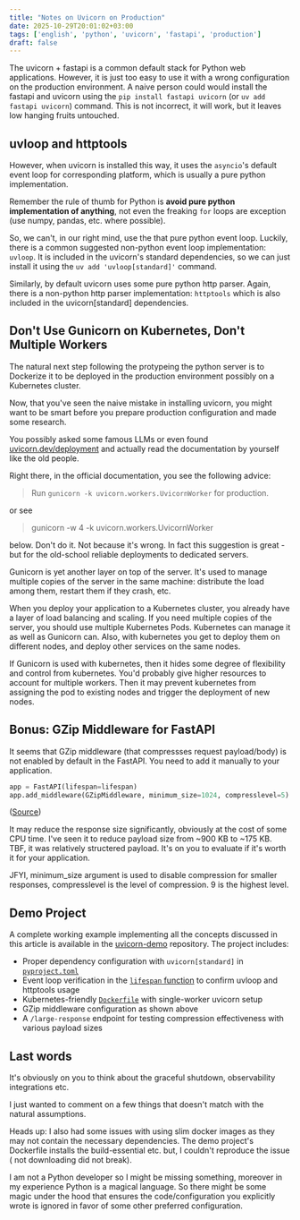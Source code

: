 ```yaml
---
title: "Notes on Uvicorn on Production"
date: 2025-10-29T20:01:02+03:00
tags: ['english', 'python', 'uvicorn', 'fastapi', 'production']
draft: false
---
```


The uvicorn + fastapi is a common default stack for Python web applications.
However, it is just too easy to use it with a wrong configuration on the production environment.
A naive person could would install the fastapi and uvicorn using the `pip install fastapi uvicorn` (or `uv add fastapi uvicorn`) command.
This is not incorrect, it will work, but it leaves low hanging fruits untouched.

## uvloop and httptools
However, when uvicorn is installed this way, it uses the `asyncio`'s default event loop for corresponding platform, which is usually a pure python implementation.

Remember the rule of thumb for Python is **avoid pure python implementation of anything**,
not even the freaking `for` loops are exception (use numpy, pandas, etc. where possible).

So, we can't, in our right mind, use the that pure python event loop.
Luckily, there is a common suggested non-python event loop implementation: `uvloop`.
It is included in the uvicorn's standard dependencies, so we can just install it using the `uv add 'uvloop[standard]'` command.

Similarly, by default uvicorn uses some pure python http parser. Again, there is a non-python http parser implementation: `httptools` which is also included in the uvicorn[standard] dependencies.

## Don't Use Gunicorn on Kubernetes, Don't Multiple Workers
The natural next step following the protypeing the python server is to Dockerize it to be deployed in the production environment possibly on a Kubernetes cluster.

Now, that you've seen the naive mistake in installing uvicorn, you might want to be smart before you prepare production configuration and made some research.

You possibly asked some famous LLMs or even found [uvicorn.dev/deployment](https://uvicorn.dev/deployment/) and actually read the documentation by yourself like the old people.

Right there, in the official documentation, you see the following advice:
> Run `gunicorn -k uvicorn.workers.UvicornWorker` for production.

or see
> gunicorn -w 4 -k uvicorn.workers.UvicornWorker


below. Don't do it.
Not because it's wrong.
In fact this suggestion is great -but for the old-school reliable deployments to dedicated servers.

Gunicorn is yet another layer on top of the server.
It's used to manage multiple copies of the server in the same machine: distribute the load among them, restart them if they crash, etc.

When you deploy your application to a Kubernetes cluster, you already have a layer of load balancing and scaling. If you need multiple copies of the server, you should use multiple Kubernetes Pods. Kubernetes can manage it as well as Gunicorn can. Also, with kubernetes you get to deploy them on different nodes, and deploy other services on the same nodes.

If Gunicorn is used with kubernetes, then it hides some degree of flexibility and control from kubernetes. You'd probably give higher resources to account for multiple workers. Then it may prevent kubernetes from assigning the pod to existing nodes and trigger the deployment of new nodes.

## Bonus: GZip Middleware for FastAPI
It seems that GZip middleware (that compressses request payload/body) is not enabled by default in the FastAPI.
You need to add it manually to your application.

```python
app = FastAPI(lifespan=lifespan)
app.add_middleware(GZipMiddleware, minimum_size=1024, compresslevel=5)
```

([Source](https://github.com/kucukaslan/uvicorn-demo/blob/main/main.py#L43-L45))

It may reduce the response size significantly, obviously at the cost of some CPU time.
I've seen it to reduce payload size from ~900 KB to ~175 KB. TBF, it was relatively structered payload. It's on you to evaluate if it's worth it for your application.

JFYI, minimum_size argument is used to disable compression for smaller responses, compresslevel is the level of compression. 9 is the highest level.

## Demo Project

A complete working example implementing all the concepts discussed in this article is available in the [uvicorn-demo](https://github.com/kucukaslan/uvicorn-demo) repository. The project includes:

- Proper dependency configuration with `uvicorn[standard]` in [`pyproject.toml`](https://github.com/kucukaslan/uvicorn-demo/blob/main/pyproject.toml)
- Event loop verification in the [`lifespan` function](https://github.com/kucukaslan/uvicorn-demo/blob/main/main.py#L18-L43) to confirm uvloop and httptools usage
- Kubernetes-friendly [`Dockerfile`](https://github.com/kucukaslan/uvicorn-demo/blob/main/Dockerfile) with single-worker uvicorn setup
- GZip middleware configuration as shown above
- A `/large-response` endpoint for testing compression effectiveness with various payload sizes

## Last words
It's obviously on you to think about the graceful shutdown, observability integrations etc. 

I just wanted to comment on a few things that doesn't match with the natural assumptions.

Heads up: I also had some issues with using slim docker images as they may not contain the necessary dependencies.
The demo project's Dockerfile installs the build-essential etc. but, I couldn't reproduce the issue ( not downloading did not break).

I am not a Python developer so I might be missing something, moreover in my experience Python is a magical language. 
So there might be some magic under the hood that ensures the code/configuration you explicitly wrote is ignored in favor of some other preferred configuration. 